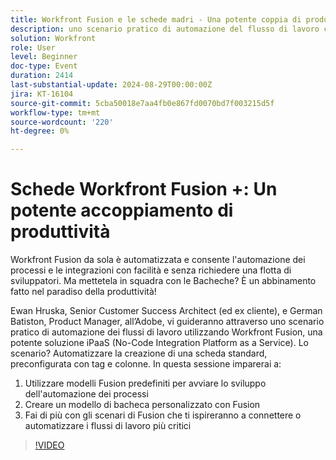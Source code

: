 ```yaml
---
title: Workfront Fusion e le schede madri - Una potente coppia di produttività
description: uno scenario pratico di automazione del flusso di lavoro che utilizza Workfront Fusion, una potente soluzione iPaaS (No-Code Integration Platform as a Service). Lo scenario? Automatizzare la creazione di una scheda standard, preconfigurata con tag e colonne. In questa sessione imparerai a - 1. Utilizzare modelli Fusion predefiniti per avviare lo sviluppo dell'automazione dei processi 2. Crea un modello di bacheca personalizzato utilizzando Fusion 3. Fai di più con gli scenari di Fusion che ti ispireranno a connettere o automatizzare i flussi di lavoro più critici
solution: Workfront
role: User
level: Beginner
doc-type: Event
duration: 2414
last-substantial-update: 2024-08-29T00:00:00Z
jira: KT-16104
source-git-commit: 5cba50018e7aa4fb0e867fd0070bd7f003215d5f
workflow-type: tm+mt
source-wordcount: '220'
ht-degree: 0%

---
```



# Schede Workfront Fusion +: Un potente accoppiamento di produttività

Workfront Fusion da sola è automatizzata e consente l&#39;automazione dei processi e le integrazioni con facilità e senza richiedere una flotta di sviluppatori. Ma mettetela in squadra con le Bacheche? È un abbinamento fatto nel paradiso della produttività!

Ewan Hruska, Senior Customer Success Architect (ed ex cliente), e German Batiston, Product Manager, all’Adobe, vi guideranno attraverso uno scenario pratico di automazione dei flussi di lavoro utilizzando Workfront Fusion, una potente soluzione iPaaS (No-Code Integration Platform as a Service). Lo scenario? Automatizzare la creazione di una scheda standard, preconfigurata con tag e colonne. In questa sessione imparerai a:

1. Utilizzare modelli Fusion predefiniti per avviare lo sviluppo dell&#39;automazione dei processi
2. Creare un modello di bacheca personalizzato con Fusion
3. Fai di più con gli scenari di Fusion che ti ispireranno a connettere o automatizzare i flussi di lavoro più critici

>[!VIDEO](https://video.tv.adobe.com/v/3433219/?learn=on)
